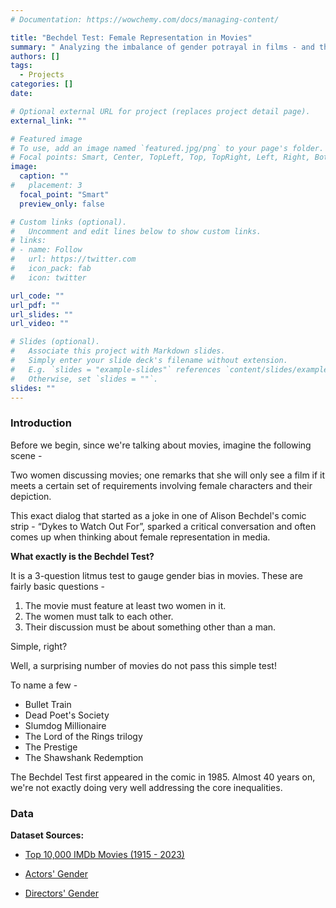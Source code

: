 ```yaml
---
# Documentation: https://wowchemy.com/docs/managing-content/

title: "Bechdel Test: Female Representation in Movies"
summary: " Analyzing the imbalance of gender potrayal in films - and the surprising number of movies that do not make the cut! "
authors: []
tags: 
  - Projects
categories: []
date:

# Optional external URL for project (replaces project detail page).
external_link: ""

# Featured image
# To use, add an image named `featured.jpg/png` to your page's folder.
# Focal points: Smart, Center, TopLeft, Top, TopRight, Left, Right, BottomLeft, Bottom, BottomRight.
image:
  caption: ""
#   placement: 3
  focal_point: "Smart"
  preview_only: false

# Custom links (optional).
#   Uncomment and edit lines below to show custom links.
# links:
# - name: Follow
#   url: https://twitter.com
#   icon_pack: fab
#   icon: twitter

url_code: ""
url_pdf: ""
url_slides: ""
url_video: ""

# Slides (optional).
#   Associate this project with Markdown slides.
#   Simply enter your slide deck's filename without extension.
#   E.g. `slides = "example-slides"` references `content/slides/example-slides.md`.
#   Otherwise, set `slides = ""`.
slides: ""
---
```



### Introduction
Before we begin, since we're talking about movies, imagine the following scene -

Two women discussing movies; one remarks that she will only see a film if it meets a certain set of requirements involving female characters and their depiction.

This exact dialog that started as a joke in one of Alison Bechdel's comic strip - “Dykes to Watch Out For”, sparked a critical conversation and often comes up when thinking about female representation in media.

**What exactly is the Bechdel Test?**

It is a 3-question litmus test to gauge gender bias in movies. These are fairly basic questions -

1. The movie must feature at least two women in it.  
2. The women must talk to each other.  
3. Their discussion must be about something other than a man.  

Simple, right?

Well, a surprising number of movies do not pass this simple test!

To name a few -
- Bullet Train
- Dead Poet's Society
- Slumdog Millionaire
- The Lord of the Rings trilogy
- The Prestige
- The Shawshank Redemption

The Bechdel Test first appeared in the comic in 1985. Almost 40 years on, we're not exactly doing very well addressing the core inequalities.

### Data

**Dataset Sources:**
- [Top 10,000 IMDb Movies (1915 - 2023)](https://www.kaggle.com/datasets/willianoliveiragibin/10000-data-about-movies-1915-2023/data)

- [Actors' Gender](https://github.com/taubergm/HollywoodGenderData/blob/master/all_actors_movies_gender_gold.csv)

- [Directors' Gender](https://github.com/taubergm/HollywoodGenderData/blob/master/all_directors_gender.csv)

